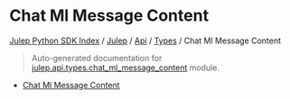 # Chat Ml Message Content

[Julep Python SDK Index](../../../README.md#julep-python-sdk-index) / [Julep](../../index.md#julep) / [Api](../index.md#api) / [Types](./index.md#types) / Chat Ml Message Content

> Auto-generated documentation for [julep.api.types.chat_ml_message_content](../../../../../../../julep/api/types/chat_ml_message_content.py) module.
- [Chat Ml Message Content](#chat-ml-message-content)
